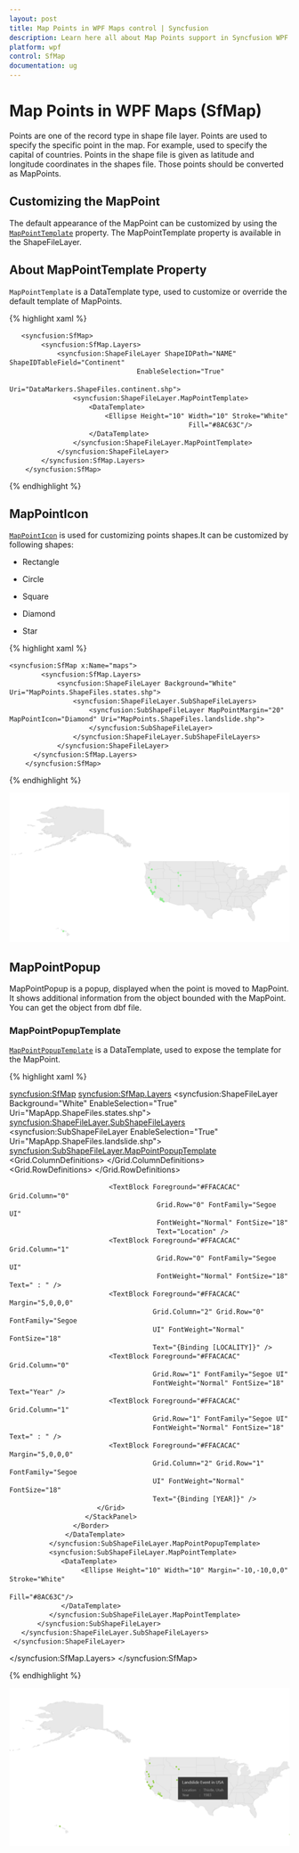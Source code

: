 ```yaml
---
layout: post
title: Map Points in WPF Maps control | Syncfusion
description: Learn here all about Map Points support in Syncfusion WPF Maps (SfMap) control and more.
platform: wpf
control: SfMap
documentation: ug
---
```


# Map Points in WPF Maps (SfMap)

Points are one of the record type in shape file layer. Points are used to specify the specific point in the map. For example, used to specify the capital of countries. Points in the shape file is given as latitude and longitude coordinates in the shapes file. Those points should be converted as MapPoints.

## Customizing the MapPoint

The default appearance of the MapPoint can be customized by using the [`MapPointTemplate`](https://help.syncfusion.com/cr/wpf/Syncfusion.UI.Xaml.Maps.ShapeFileLayer.html#Syncfusion_UI_Xaml_Maps_ShapeFileLayer_MapPointTemplate) property. The MapPointTemplate property is available in the ShapeFileLayer.

## About MapPointTemplate Property

`MapPointTemplate` is a DataTemplate type, used to customize or override the default template of MapPoints.

{% highlight xaml %}

       <syncfusion:SfMap>
            <syncfusion:SfMap.Layers>
                <syncfusion:ShapeFileLayer ShapeIDPath="NAME"  ShapeIDTableField="Continent"                                                         
                                    EnableSelection="True"                                                                                                                  
                                    Uri="DataMarkers.ShapeFiles.continent.shp">
                    <syncfusion:ShapeFileLayer.MapPointTemplate>
                        <DataTemplate>
                            <Ellipse Height="10" Width="10" Stroke="White"      
                                                 Fill="#8AC63C"/>
                        </DataTemplate>
                    </syncfusion:ShapeFileLayer.MapPointTemplate>
                </syncfusion:ShapeFileLayer>
            </syncfusion:SfMap.Layers>
        </syncfusion:SfMap>                   

{% endhighlight %}

## MapPointIcon

[`MapPointIcon`](https://help.syncfusion.com/cr/wpf/Syncfusion.UI.Xaml.Maps.ShapeFileLayer.html#Syncfusion_UI_Xaml_Maps_ShapeFileLayer_MapPointIcon) is used for customizing points shapes.It can be customized by following shapes:

* Rectangle

* Circle

* Square

* Diamond

* Star

{% highlight xaml %}

    <syncfusion:SfMap x:Name="maps">
            <syncfusion:SfMap.Layers>
                <syncfusion:ShapeFileLayer Background="White" Uri="MapPoints.ShapeFiles.states.shp">
                    <syncfusion:ShapeFileLayer.SubShapeFileLayers>
                        <syncfusion:SubShapeFileLayer MapPointMargin="20" MapPointIcon="Diamond" Uri="MapPoints.ShapeFiles.landslide.shp">
                        </syncfusion:SubShapeFileLayer>
                    </syncfusion:ShapeFileLayer.SubShapeFileLayers>
                </syncfusion:ShapeFileLayer>
          </syncfusion:SfMap.Layers>
        </syncfusion:SfMap>

{% endhighlight %}

![Map Points icon image in WPF SfMap](Map-Points_images/Map_Points_Icon_image.png)

## MapPointPopup

MapPointPopup is a popup, displayed when the point is moved to MapPoint. It shows additional information from the object bounded with the MapPoint. You can get the object from dbf file.

### MapPointPopupTemplate

[`MapPointPopupTemplate`](https://help.syncfusion.com/cr/wpf/Syncfusion.UI.Xaml.Maps.ShapeFileLayer.html#Syncfusion_UI_Xaml_Maps_ShapeFileLayer_MapPointPopupTemplate) is a DataTemplate, used to expose the template for the MapPoint. 

{% highlight xaml %}

<syncfusion:SfMap>
     <syncfusion:SfMap.Layers>
         <syncfusion:ShapeFileLayer Background="White" EnableSelection="True" 
                                    Uri="MapApp.ShapeFiles.states.shp">
              <syncfusion:ShapeFileLayer.SubShapeFileLayers>
                 <syncfusion:SubShapeFileLayer   EnableSelection="True" 
                                    Uri="MapApp.ShapeFiles.landslide.shp">
                  <syncfusion:SubShapeFileLayer.MapPointPopupTemplate>
                        <DataTemplate>
                             <Border Background="#FF252525" Opacity="0.9"  Height="110"
                                     BorderThickness="0.5">
                               <StackPanel Margin="10,5,20,0">
                                   <StackPanel>
                                       <TextBlock Text="Landslide Event in USA"  
                                         Margin="10,5,0,0" Foreground="White" 
                                         FontSize="20"  FontFamily="Segoe UI" />
                                    </StackPanel>
                            <Grid Margin="10,5,10,0">
                               <Rectangle Stroke="#FF505050" StrokeDashArray="6 2" 
                                          Height="2"  VerticalAlignment="Center" />
                            </Grid>
                            <Grid Margin="10,5,0,0" >
                               <Grid.ColumnDefinitions>
                                    <ColumnDefinition Width="0.41*"/>
                                    <ColumnDefinition Width="0.1*"/>
                                    <ColumnDefinition Width="0.49*"/>
                                </Grid.ColumnDefinitions>
                                <Grid.RowDefinitions>
                                     <RowDefinition/>
                                     <RowDefinition/>
                                </Grid.RowDefinitions>

                             <TextBlock Foreground="#FFACACAC" Grid.Column="0" 
                                         Grid.Row="0" FontFamily="Segoe UI" 
                                         FontWeight="Normal" FontSize="18" 
                                         Text="Location" />
                             <TextBlock Foreground="#FFACACAC" Grid.Column="1" 
                                         Grid.Row="0" FontFamily="Segoe UI" 
                                         FontWeight="Normal" FontSize="18" Text=" : " />
                             <TextBlock Foreground="#FFACACAC" Margin="5,0,0,0" 
                                        Grid.Column="2" Grid.Row="0" FontFamily="Segoe 
                                        UI" FontWeight="Normal" FontSize="18" 
                                        Text="{Binding [LOCALITY]}" />
                             <TextBlock Foreground="#FFACACAC" Grid.Column="0" 
                                        Grid.Row="1" FontFamily="Segoe UI" 
                                        FontWeight="Normal" FontSize="18" Text="Year" />
                             <TextBlock Foreground="#FFACACAC" Grid.Column="1" 
                                        Grid.Row="1" FontFamily="Segoe UI" 
                                        FontWeight="Normal" FontSize="18" Text=" : " />
                             <TextBlock Foreground="#FFACACAC" Margin="5,0,0,0" 
                                        Grid.Column="2" Grid.Row="1" FontFamily="Segoe 
                                        UI" FontWeight="Normal" FontSize="18" 
                                        Text="{Binding [YEAR]}" />
                          </Grid>
                       </StackPanel>
                    </Border>
                  </DataTemplate>
              </syncfusion:SubShapeFileLayer.MapPointPopupTemplate>
              <syncfusion:SubShapeFileLayer.MapPointTemplate>
                 <DataTemplate>
                      <Ellipse Height="10" Width="10" Margin="-10,-10,0,0" Stroke="White" 
                                                                         Fill="#8AC63C"/>
                 </DataTemplate>
              </syncfusion:SubShapeFileLayer.MapPointTemplate>
           </syncfusion:SubShapeFileLayer>
       </syncfusion:ShapeFileLayer.SubShapeFileLayers>
     </syncfusion:ShapeFileLayer>
   </syncfusion:SfMap.Layers>
</syncfusion:SfMap>

{% endhighlight %}

![Map Points and popup image in WPF SfMap](Map-Points_images/Map_Points_Popup_image.png)

